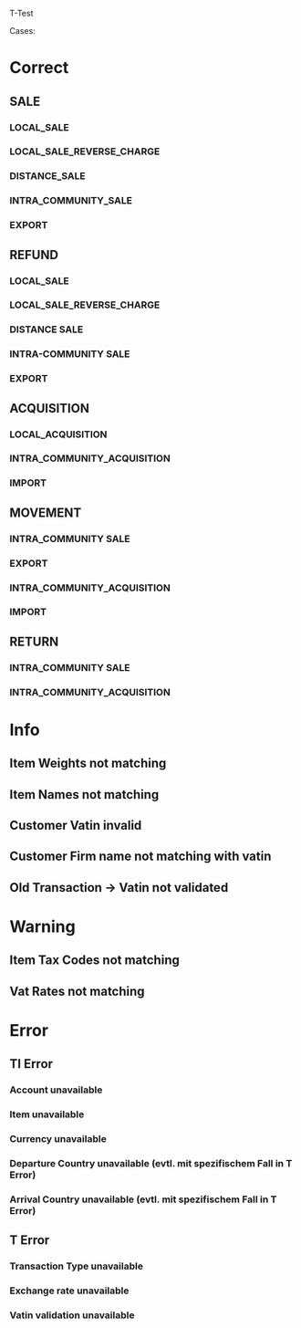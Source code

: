 T-Test

Cases:
# Correct
## SALE
###   LOCAL_SALE
###   LOCAL_SALE_REVERSE_CHARGE
###   DISTANCE_SALE
###   INTRA_COMMUNITY_SALE
###   EXPORT

## REFUND
###   LOCAL_SALE
###   LOCAL_SALE_REVERSE_CHARGE
###   DISTANCE SALE
###   INTRA-COMMUNITY SALE
###   EXPORT

## ACQUISITION
###   LOCAL_ACQUISITION
###   INTRA_COMMUNITY_ACQUISITION
###   IMPORT

## MOVEMENT
###   INTRA_COMMUNITY SALE
###   EXPORT
###   INTRA_COMMUNITY_ACQUISITION
###   IMPORT

## RETURN
###   INTRA_COMMUNITY SALE
###   INTRA_COMMUNITY_ACQUISITION


# Info
## Item Weights not matching
## Item Names not matching
## Customer Vatin invalid
## Customer Firm name not matching with vatin
## Old Transaction -> Vatin not validated


# Warning
## Item Tax Codes not matching
## Vat Rates not matching

# Error
## TI Error
### Account unavailable
### Item unavailable
### Currency unavailable
### Departure Country unavailable (evtl. mit spezifischem Fall in T Error)
### Arrival Country unavailable (evtl. mit spezifischem Fall in T Error)


## T Error
### Transaction Type unavailable
### Exchange rate unavailable
### Vatin validation unavailable
